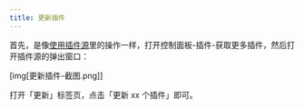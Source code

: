 ```yaml
---
title: 更新插件
---
```


首先，是像[使用插件源](#%E4%BD%BF%E7%94%A8%E6%8F%92%E4%BB%B6%E6%BA%90)里的操作一样，打开控制面板-插件-获取更多插件，然后打开插件源的弹出窗口：

[img[更新插件-截图.png]]

打开「更新」标签页，点击「更新 xx 个插件」即可。